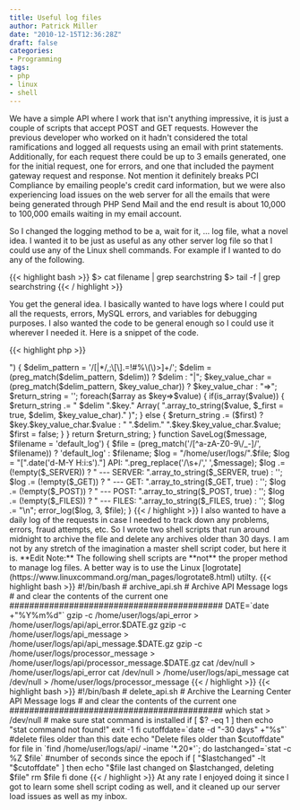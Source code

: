 ```yaml
---
title: Useful log files
author: Patrick Miller
date: "2010-12-15T12:36:28Z"
draft: false
categories:
- Programming
tags:
- php
- linux
- shell
---
```

We have a simple API where I work that isn't anything impressive, it is just a couple of scripts that accept POST and GET requests. However the previous developer who worked on it hadn't considered the total ramifications and logged all requests using an email with print statements. Additionally, for each request there could be up to 3 emails generated, one for the initial request, one for errors, and one that included the payment gateway request and response. Not mention it definitely breaks PCI Compliance by emailing people's credit card information, but we were also experiencing load issues on the web server for all the emails that were being generated through PHP Send Mail and the end result is about 10,000 to 100,000 emails waiting in my email account.
<!--more-->

So I changed the logging method to be a, wait for it, ... log file, what a novel idea. I wanted it to be just as useful as any other server log file so that I could use any of the Linux shell commands. For example if I wanted to do any of the following.

{{< highlight bash >}}
$> cat filename | grep searchstring
$> tail -f | grep searchstring
{{< / highlight >}}

You get the general idea. I basically wanted to have logs where I could put all the requests, errors, MySQL errors, and variables for debugging purposes. I also wanted the code to be general enough so I could use it wherever I needed it. Here is a snippet of the code.

{{< highlight php >}}
<?php
function array_to_string($array, $first = false, $delim = "|", $key_value_char = "=>") {
  $delim_pattern     = '/[|*/,;\[\].=!#%\(\)>]+/';
  $delim             = (preg_match($delim_pattern, $delim)) ? $delim : "|";
  $key_value_char    = (preg_match($delim_pattern, $key_value_char)) ? $key_value_char : "=>";
  $return_string     = '';
  foreach($array as $key=>$value) {
   if(is_array($value)) {
     $return_string .= " $delim ".$key." Array( ".array_to_string($value, $_first = true, $delim, $key_value_char)." )";
    } else {
     $return_string .= ($first) ? $key.$key_value_char.$value : " ".$delim." ".$key.$key_value_char.$value;
     $first = false;
    }
   }
   return $return_string;
 }
 function SaveLog($message, $filename = 'default_log') {
  $file = (preg_match('/[^a-zA-Z0-9\/_-]/', $filename)) ? 'default_log' : $filename;
  $log = "/home/user/logs/".$file;
  $log = "[".date('d-M-Y H:i:s')."] API: ".preg_replace('/\s+/',' ',$message);
  $log .= (!empty($_SERVER)) ? " --- SERVER: ".array_to_string($_SERVER, true) : '';
  $log .= (!empty($_GET)) ? " --- GET: ".array_to_string($_GET, true) : '';
  $log .= (!empty($_POST)) ? " --- POST: ".array_to_string($_POST, true) : '';
  $log .= (!empty($_FILES)) ? " --- FILES: ".array_to_string($_FILES, true) : '';
  $log .= "\n";
  error_log($log, 3, $file);
 }
{{< / highlight >}}

I also wanted to have a daily log of the requests in case I needed to track down any problems, errors, fraud attempts, etc. So I wrote two shell scripts that run around midnight to archive the file and delete any archives older than 30 days. I am not by any stretch of the imagination a master shell script coder, but here it is.

**Edit Note:** The following shell scripts are **not**
the proper method to manage log files. A better way is to use the Linux [logrotate](https://www.linuxcommand.org/man_pages/logrotate8.html) utilty.


{{< highlight bash >}}
#!/bin/bash
# archive_api.sh
# Archive API Message logs
# and clear the contents of the current one
###########################################
DATE=`date +"%Y%m%d"`
gzip -c /home/user/logs/api_error > /home/user/logs/api/api_error.$DATE.gz
gzip -c /home/user/logs/api_message > /home/user/logs/api/api_message.$DATE.gz
gzip -c /home/user/logs/processor_message > /home/user/logs/api/processor_message.$DATE.gz
cat /dev/null > /home/user/logs/api_error
cat /dev/null > /home/user/logs/api_message
cat /dev/null > /home/user/logs/processor_message
{{< / highlight >}}

{{< highlight bash >}}
#!/bin/bash
# delete_api.sh
# Archive the Learning Center API Message logs
# and clear the contents of the current one
###########################################
which stat > /dev/null
# make sure stat command is installed
if [ $? -eq 1 ]
then
 echo "stat command not found!"
 exit -1
fi
cutoffdate=`date -d "-30 days" +"%s"`    #delete files older than this date
echo "Delete files older than $cutoffdate"
for file in `find /home/user/logs/api/ -iname '*.20*'`;
do
 lastchanged=`stat -c %Z $file` #number of seconds since the epoch
 if [ "$lastchanged" -lt "$cutoffdate" ]
 then
 echo "$file last changed on $lastchanged, deleting $file"
 rm $file
 fi
done
{{< / highlight >}}

At any rate I enjoyed doing it since I got to learn some shell script coding as well, and it cleaned up our server load issues as well as my inbox.
